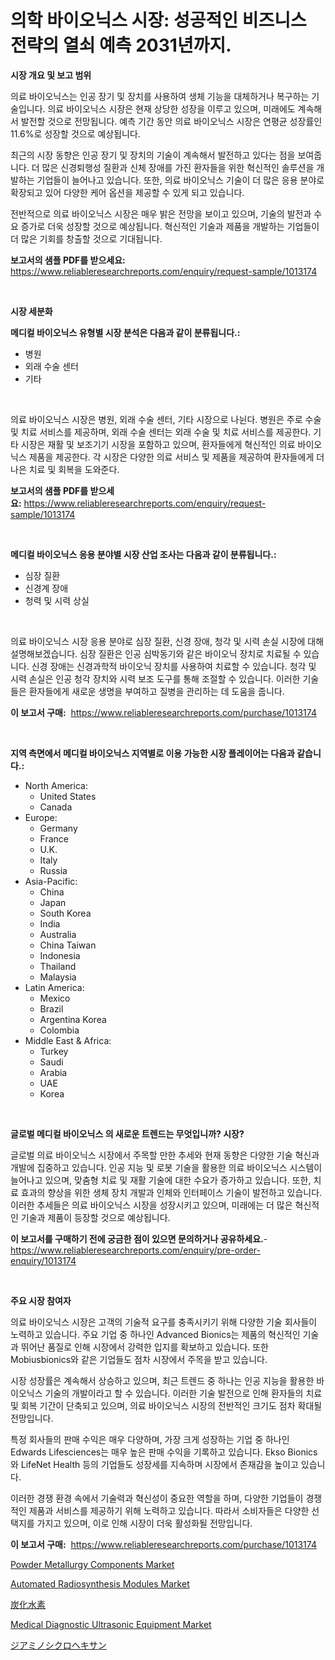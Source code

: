 <p><h1>의학 바이오닉스 시장: 성공적인 비즈니스 전략의 열쇠 예측 2031년까지.</h1></p><p><strong>시장 개요 및 보고 범위</strong></p>
<p><p>의료 바이오닉스는 인공 장기 및 장치를 사용하여 생체 기능을 대체하거나 복구하는 기술입니다. 의료 바이오닉스 시장은 현재 상당한 성장을 이루고 있으며, 미래에도 계속해서 발전할 것으로 전망됩니다. 예측 기간 동안 의료 바이오닉스 시장은 연평균 성장률인 11.6%로 성장할 것으로 예상됩니다. </p><p>최근의 시장 동향은 인공 장기 및 장치의 기술이 계속해서 발전하고 있다는 점을 보여줍니다. 더 많은 신경퇴행성 질환과 신체 장애를 가진 환자들을 위한 혁신적인 솔루션을 개발하는 기업들이 늘어나고 있습니다. 또한, 의료 바이오닉스 기술이 더 많은 응용 분야로 확장되고 있어 다양한 케어 옵션을 제공할 수 있게 되고 있습니다.</p><p>전반적으로 의료 바이오닉스 시장은 매우 밝은 전망을 보이고 있으며, 기술의 발전과 수요 증가로 더욱 성장할 것으로 예상됩니다. 혁신적인 기술과 제품을 개발하는 기업들이 더 많은 기회를 창출할 것으로 기대됩니다.</p></p>
<p><strong>보고서의 샘플 PDF를 받으세요:</strong> <a href="https://www.reliableresearchreports.com/enquiry/request-sample/1013174">https://www.reliableresearchreports.com/enquiry/request-sample/1013174</a></p>
<p>&nbsp;</p>
<p><strong>시장 세분화</strong></p>
<p><strong>메디컬 바이오닉스 유형별 시장 분석은 다음과 같이 분류됩니다.:</strong></p>
<p><ul><li>병원</li><li>외래 수술 센터</li><li>기타</li></ul></p>
<p>&nbsp;</p>
<p><p>의료 바이오닉스 시장은 병원, 외래 수술 센터, 기타 시장으로 나뉜다. 병원은 주로 수술 및 치료 서비스를 제공하며, 외래 수술 센터는 외래 수술 및 치료 서비스를 제공한다. 기타 시장은 재활 및 보조기기 시장을 포함하고 있으며, 환자들에게 혁신적인 의료 바이오닉스 제품을 제공한다. 각 시장은 다양한 의료 서비스 및 제품을 제공하여 환자들에게 더 나은 치료 및 회복을 도와준다.</p></p>
<p><strong>보고서의 샘플 PDF를 받으세요:</strong>&nbsp;<a href="https://www.reliableresearchreports.com/enquiry/request-sample/1013174">https://www.reliableresearchreports.com/enquiry/request-sample/1013174</a></p>
<p>&nbsp;</p>
<p><strong> 메디컬 바이오닉스 응용 분야별 시장 산업 조사는 다음과 같이 분류됩니다.:</strong></p>
<p><ul><li>심장 질환</li><li>신경계 장애</li><li>청력 및 시력 상실</li></ul></p>
<p>&nbsp;</p>
<p><p>의료 바이오닉스 시장 응용 분야로 심장 질환, 신경 장애, 청각 및 시력 손실 시장에 대해 설명해보겠습니다. 심장 질환은 인공 심박동기와 같은 바이오닉 장치로 치료될 수 있습니다. 신경 장애는 신경과학적 바이오닉 장치를 사용하여 치료할 수 있습니다. 청각 및 시력 손실은 인공 청각 장치와 시력 보조 도구를 통해 조절할 수 있습니다. 이러한 기술들은 환자들에게 새로운 생명을 부여하고 질병을 관리하는 데 도움을 줍니다.</p></p>
<p><strong>이 보고서 구매:</strong>&nbsp; <a href="https://www.reliableresearchreports.com/purchase/1013174">https://www.reliableresearchreports.com/purchase/1013174</a></p>
<p>&nbsp;</p>
<p><strong>지역 측면에서 메디컬 바이오닉스 지역별로 이용 가능한 시장 플레이어는 다음과 같습니다.:</strong></p>
<p><ul>
    <li>
        North America:
        <ul>
            <li>United States</li>
            <li>Canada</li>
        </ul>
    </li>
    <li>
        Europe:
        <ul>
            <li>Germany</li>
            <li>France</li>
            <li>U.K.</li>
            <li>Italy</li>
            <li>Russia</li>
        </ul>
    </li>
    <li>
        Asia-Pacific:
        <ul>
            <li>China</li>
            <li>Japan</li>
            <li>South Korea</li>
            <li>India</li>
            <li>Australia</li>
            <li>China Taiwan</li>
            <li>Indonesia</li>
            <li>Thailand</li>
            <li>Malaysia</li>
        </ul>
    </li>
    <li>
        Latin America:
        <ul>
            <li>Mexico</li>
            <li>Brazil</li>
            <li>Argentina Korea</li>
            <li>Colombia</li>
        </ul>
    </li>
    <li>
        Middle East & Africa:
        <ul>
            <li>Turkey</li>
            <li>Saudi</li>
            <li>Arabia</li>
            <li>UAE</li>
            <li>Korea</li>
        </ul>
    </li>
    </ul></p>
<p>&nbsp;</p>
<p><strong>글로벌 메디컬 바이오닉스 의 새로운 트렌드는 무엇입니까? 시장?</strong></p>
<p><p>글로벌 의료 바이오닉스 시장에서 주목할 만한 추세와 현재 동향은 다양한 기술 혁신과 개발에 집중하고 있습니다. 인공 지능 및 로봇 기술을 활용한 의료 바이오닉스 시스템이 늘어나고 있으며, 맞춤형 치료 및 재활 기술에 대한 수요가 증가하고 있습니다. 또한, 치료 효과의 향상을 위한 생체 장치 개발과 인체와 인터페이스 기술이 발전하고 있습니다. 이러한 추세들은 의료 바이오닉스 시장을 성장시키고 있으며, 미래에는 더 많은 혁신적인 기술과 제품이 등장할 것으로 예상됩니다.</p></p>
<p><strong>이 보고서를 구매하기 전에 궁금한 점이 있으면 문의하거나 공유하세요.</strong>- <a href="https://www.reliableresearchreports.com/enquiry/pre-order-enquiry/1013174">https://www.reliableresearchreports.com/enquiry/pre-order-enquiry/1013174</a></p>
<p>&nbsp;</p>
<p><strong>주요 시장 참여자</strong></p>
<p><p>의료 바이오닉스 시장은 고객의 기술적 요구를 충족시키기 위해 다양한 기술 회사들이 노력하고 있습니다. 주요 기업 중 하나인 Advanced Bionics는 제품의 혁신적인 기술과 뛰어난 품질로 인해 시장에서 강력한 입지를 확보하고 있습니다. 또한 Mobiusbionics와 같은 기업들도 점차 시장에서 주목을 받고 있습니다.</p><p>시장 성장률은 계속해서 상승하고 있으며, 최근 트렌드 중 하나는 인공 지능을 활용한 바이오닉스 기술의 개발이라고 할 수 있습니다. 이러한 기술 발전으로 인해 환자들의 치료 및 회복 기간이 단축되고 있으며, 의료 바이오닉스 시장의 전반적인 크기도 점차 확대될 전망입니다.</p><p>특정 회사들의 판매 수익은 매우 다양하며, 가장 크게 성장하는 기업 중 하나인 Edwards Lifesciences는 매우 높은 판매 수익을 기록하고 있습니다. Ekso Bionics와 LifeNet Health 등의 기업들도 성장세를 지속하며 시장에서 존재감을 높이고 있습니다.</p><p>이러한 경쟁 환경 속에서 기술력과 혁신성이 중요한 역할을 하며, 다양한 기업들이 경쟁적인 제품과 서비스를 제공하기 위해 노력하고 있습니다. 따라서 소비자들은 다양한 선택지를 가지고 있으며, 이로 인해 시장이 더욱 활성화될 전망입니다.</p></p>
<p><strong>이 보고서 구매:</strong>&nbsp;&nbsp;<a href="https://www.reliableresearchreports.com/purchase/1013174">https://www.reliableresearchreports.com/purchase/1013174</a></p>
<p><p><a href="https://github.com/lylyparadise/Market-Research-Report-List-2/blob/main/powder-metallurgy-components-market.md">Powder Metallurgy Components Market</a></p><p><a href="https://issuu.com/reportprime-2/docs/automated-radiosynthesis-modules-market-size-2030.">Automated Radiosynthesis Modules Market</a></p><p><a href="https://medium.com/@eunawiegad2023/%E7%82%AD%E5%8C%96%E6%B0%B4%E7%B4%A0%E5%B8%82%E5%A0%B4-%E7%A8%AE%E9%A1%9E-%E3%82%A2%E3%83%97%E3%83%AA%E3%82%B1%E3%83%BC%E3%82%B7%E3%83%A7%E3%83%B3-%E5%9C%B0%E7%90%86%E3%81%AB%E3%82%88%E3%82%8B%E5%8C%85%E6%8B%AC%E7%9A%84%E8%A9%95%E4%BE%A1-c54305ed0031">炭化水素</a></p><p><a href="https://issuu.com/reportprime-2/docs/medical-diagnostic-ultrasonic-equipment-market-siz">Medical Diagnostic Ultrasonic Equipment Market</a></p><p><a href="https://github.com/joaejkdzgyljvo6/Market-Research-Report-List-1/blob/main/7414230194267.md">ジアミノシクロヘキサン</a></p></p>
